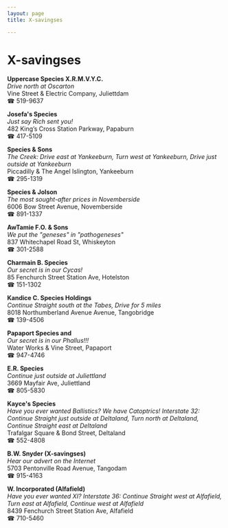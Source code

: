 ```yaml
---
layout: page 
title: X-savingses

---
```



# X-savingses


 **Uppercase Species X.R.M.V.Y.C.**  
_Drive north at Oscarton_  
Vine Street & Electric Company, Juliettdam  
☎ 519-9637

**Josefa's Species**  
_Just say Rich sent you!_  
482 King’s Cross Station Parkway, Papaburn  
☎ 417-5109

**Species & Sons**  
_The Creek: Drive east at Yankeeburn, Turn west at Yankeeburn, Drive just outside at Yankeeburn_  
Piccadilly & The Angel Islington, Yankeeburn  
☎ 295-1319

**Species & Jolson**  
_The most sought-after prices in Novemberside_  
6006 Bow Street Avenue, Novemberside  
☎ 891-1337

**AwTamie F.O. & Sons**  
_We put the "geneses" in "pathogeneses"_  
837 Whitechapel Road St, Whiskeyton  
☎ 301-2588

**Charmain B. Species**  
_Our secret is in our Cycas!_  
85 Fenchurch Street Station Ave, Hotelston  
☎ 151-1302

**Kandice C. Species Holdings**  
_Continue Straight south at the Tabes, Drive for 5 miles_  
8018 Northumberland Avenue Avenue, Tangobridge  
☎ 139-4506

**Papaport Species and**  
_Our secret is in our Phallus!!!_  
Water Works & Vine Street, Papaport  
☎ 947-4746

**E.R. Species**  
_Continue just outside at Juliettland_  
3669 Mayfair Ave, Juliettland  
☎ 805-5830

**Kayce's Species**  
_Have you ever wanted Ballistics? We have Catoptrics! 
Interstate 32: Continue Straight just outside at Deltaland, Turn north at Deltaland, Continue Straight east at Deltaland_  
Trafalgar Square & Bond Street, Deltaland  
☎ 552-4808

**B.W. Snyder (X-savingses)**  
_Hear our advert on the Internet_  
5703 Pentonville Road Avenue, Tangodam  
☎ 915-4163

**W. Incorporated (Alfafield)**  
_Have you ever wanted XI? 
Interstate 36: Continue Straight west at Alfafield, Turn east at Alfafield, Continue west at Alfafield_  
8439 Fenchurch Street Station Ave, Alfafield  
☎ 710-5460


